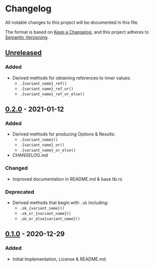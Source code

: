 # Changelog
All notable changes to this project will be documented in this file.

The format is based on [Keep a Changelog](https://keepachangelog.com/en/1.0.0/),
and this project adheres to [Semantic Versioning](https://semver.org/spec/v2.0.0.html).

## [Unreleased]
### Added
 - Derived methods for obtaining references to inner values:
   - `.{variant_name}_ref()`
   - `.{variant_name}_ref_or()`
   - `.{variant_name}_ref_or_else()`

## [0.2.0] - 2021-01-12
### Added
- Derived methods for producing Options & Results:
    - `.{variant_name}()`
    - `.{variant_name}_or()`
    - `.{variant_name}_or_else()`
- CHANGELOG.md
### Changed
- Improved documentation in README.md & base lib.rs
### Deprecated
- Derived methods that begin with `.ok` including:
    - `.ok_{variant_name}()`
    - `.ok_or_{variant_name}()`
    - `.ok_or_else{variant_name}()`

## [0.1.0] - 2020-12-29
### Added
- Initial Implementation, License & README.md

[Unreleased]: https://github.com/luker-os/variantly/releases/tag/compare/v0.2.0...HEAD
[0.2.0]: https://github.com/luker-os/variantly/releases/tag/compare/v0.1.0...v0.2.0
[0.1.0]: https://github.com/luker-os/variantly/releases/tag/v0.1.0